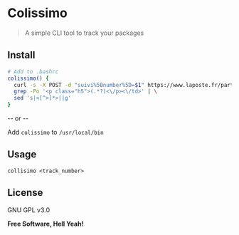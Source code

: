 Colissimo
===

> A simple CLI tool to track your packages

Install
---

```bash
# Add to .bashrc
colissimo() {
  curl -s -X POST -d "suivi%5Bnumber%5D=$1" https://www.laposte.fr/particulier/outils/suivre-vos-envois | \
  grep -Po '<p class="h5">(.*?)<\/p><\/td>' | \
  sed 's|<[^>]*>||g'
}
```

-- or --

Add `colissimo` to `/usr/local/bin`

Usage
---

`collisimo <track_number>`

License
---

GNU GPL v3.0

**Free Software, Hell Yeah!**
